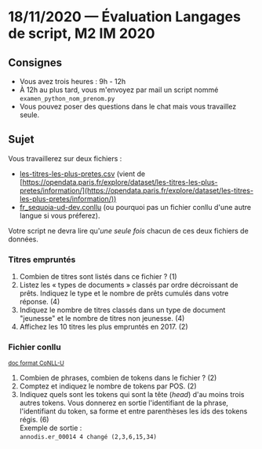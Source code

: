 # 18/11/2020 — Évaluation Langages de script, M2 IM 2020


## Consignes

  - Vous avez trois heures : 9h - 12h  
  - À 12h au plus tard, vous m'envoyez par mail un script nommé `examen_python_nom_prenom.py`  
  - Vous pouvez poser des questions dans le chat mais vous travaillez seule.

## Sujet

Vous travaillerez sur deux fichiers :
  - [les-titres-les-plus-pretes.csv](les-titres-les-plus-pretes.csv) (vient de [https://opendata.paris.fr/explore/dataset/les-titres-les-plus-pretes/information/](https://opendata.paris.fr/explore/dataset/les-titres-les-plus-pretes/information/))
  - [fr_sequoia-ud-dev.conllu](https://raw.githubusercontent.com/UniversalDependencies/UD_French-Sequoia/master/fr_sequoia-ud-dev.conllu) (ou pourquoi pas un fichier conllu d'une autre langue si vous préferez).

Votre script ne devra lire qu'*une seule fois* chacun de ces deux fichiers de données.



### Titres empruntés

1. Combien de titres sont listés dans ce fichier ? (1)
2. Listez les « types de documents » classés par ordre décroissant de prêts. Indiquez le type et le nombre de prêts cumulés dans votre réponse. (4)
3. Indiquez le nombre de titres classés dans un type de document "jeunesse" et le nombre de titres non jeunesse. (4)
4. Affichez les 10 titres les plus empruntés en 2017. (2)

### Fichier conllu
<small>[doc format CoNLL-U](https://universaldependencies.org/format.html)</small>

1. Combien de phrases, combien de tokens dans le fichier ? (2)
2. Comptez et indiquez le nombre de tokens par POS. (2)
2. Indiquez quels sont les tokens qui sont la tête (*head*) d'au moins trois autres tokens. Vous donnerez en sortie l'identifiant de la phrase, l'identifiant du token, sa forme et entre parenthèses les ids des tokens régis. (6)  
Exemple de sortie :  
`annodis.er_00014 4 changé (2,3,6,15,34)`

